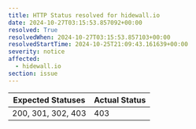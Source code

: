 ```yaml
---
title: HTTP Status resolved for hidewall.io
date: 2024-10-27T03:15:53.857092+00:00
resolved: True
resolvedWhen: 2024-10-27T03:15:53.857103+00:00
resolvedStartTime: 2024-10-25T21:09:43.161639+00:00
severity: notice
affected:
  - hidewall.io
section: issue
---
```


| Expected Statuses | Actual Status  |
|-------------------|----------------|
| 200, 301, 302, 403 | 403 |
